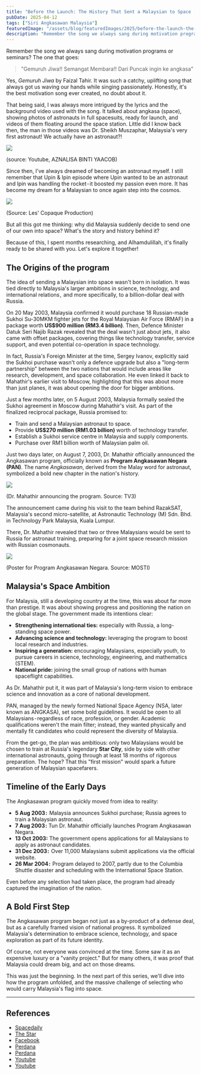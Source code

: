 ```yaml
---
title: "Before the Launch: The History That Sent a Malaysian to Space [Siri Angkasawan Malaysia #1]"
pubDate: 2025-04-12
tags: ["Siri Angkasawan Malaysia"]
featuredImage: "/assets/blog/featuredImages/2025/before-the-launch-the-history-that-sent-a-malaysian-to-space.webp"
description: "Remember the song we always sang during motivation programs or seminars? The one that goes: Gemuruh Jiwa!! Semangat Membara!! Dari Puncak ingin ke angkasa"
---
```


Remember the song we always sang during motivation programs or seminars? The one that goes:

> "Gemuruh Jiwa!! Semangat Membara!! Dari Puncak ingin ke angkasa"

Yes, *Gemuruh Jiwa* by Faizal Tahir. It was such a catchy, uplifting song that always got us waving our hands while singing passionately. Honestly, it's the best motivation song ever created, no doubt about it.

That being said, I was always more intrigued by the lyrics and the background video used with the song. It talked about angkasa (space), showing photos of astronauts in full spacesuits, ready for launch, and videos of them floating around the space station. Little did I know back then, the man in those videos was Dr. Sheikh Muszaphar, Malaysia's very first astronaut! We actually have an astronaut?!

![](/assets/blog/2025/siri-angkasawan-malaysia/1/1.png)
<p class="img-desc">(source: Youtube, AZNALISA BINTI YAACOB)</p>

Since then, I've always dreamed of becoming an astronaut myself. I still remember that Upin & Ipin episode where Upin wanted to be an astronaut and Ipin was handling the rocket - it boosted my passion even more. It has become my dream for a Malaysian to once again step into the cosmos.

![](/assets/blog/2025/siri-angkasawan-malaysia/1/2.png)
<p class="img-desc">(Source: Les' Copaque Production)</p>

But all this got me thinking: why did Malaysia suddenly decide to send one of our own into space? What's the story and history behind it?

Because of this, I spent months researching, and Alhamdulillah, it's finally ready to be shared with you. Let's explore it together!

## The Origins of the program
The idea of sending a Malaysian into space wasn't born in isolation. It was tied directly to Malaysia's larger ambitions in science, technology, and international relations ,  and more specifically, to a billion-dollar deal with Russia.

On 20 May 2003, Malaysia confirmed it would purchase 18 Russian-made Sukhoi Su-30MKM fighter jets for the Royal Malaysian Air Force (RMAF) in a package worth **US$900 million (RM3.4 billion)**. Then, Defence Minister Datuk Seri Najib Razak revealed that the deal wasn't just about jets ,  it also came with offset packages, covering things like technology transfer, service support, and even potential co-operation in space technology.

In fact, Russia's Foreign Minister at the time, Sergey Ivanov, explicitly said the Sukhoi purchase wasn't only a defence upgrade but also a "long-term partnership" between the two nations that would include areas like research, development, and space collaboration. He even linked it back to Mahathir's earlier visit to Moscow, highlighting that this was about more than just planes, it was about opening the door for bigger ambitions.

Just a few months later, on 5 August 2003, Malaysia formally sealed the Sukhoi agreement in Moscow during Mahathir's visit. As part of the finalized reciprocal package, Russia promised to:
* Train and send a Malaysian astronaut to space.
* Provide **US$270 million (RM1.03 billion)** worth of technology transfer.
* Establish a Sukhoi service centre in Malaysia and supply components.
* Purchase over RM1 billion worth of Malaysian palm oil.

Just two days later, on August 7, 2003, Dr. Mahathir officially announced the Angkasawan program, officially known as **Program Angkasawan Negara (PAN)**. The name *Angkasawan*, derived from the Malay word for astronaut, symbolized a bold new chapter in the nation's history. 

![](/assets/blog/2025/siri-angkasawan-malaysia/1/3.png)
<p class="img-desc">(Dr. Mahathir announcing the program. Source: TV3)</p>

The announcement came during his visit to the team behind RazakSAT, Malaysia's second micro-satellite, at Astronautic Technology (M) Sdn. Bhd. in Technology Park Malaysia, Kuala Lumpur. 

There, Dr. Mahathir revealed that two or three Malaysians would be sent to Russia for astronaut training, preparing for a joint space research mission with Russian cosmonauts.

![](/assets/blog/2025/siri-angkasawan-malaysia/1/4.png)
<p class="img-desc">(Poster for Program Angkasawan Negara. Source: MOSTI)</p>

## Malaysia's Space Ambition
For Malaysia, still a developing country at the time, this was about far more than prestige. It was about showing progress and positioning the nation on the global stage. The government made its intentions clear:
* **Strengthening international ties:** especially with Russia, a long-standing space power.
* **Advancing science and technology:** leveraging the program to boost local research and industries.
* **Inspiring a generation:** encouraging Malaysians, especially youth, to pursue careers in science, technology, engineering, and mathematics (STEM).
* **National pride:** joining the small group of nations with human spaceflight capabilities.

As Dr. Mahathir put it, it was part of Malaysia's long-term vision to embrace science and innovation as a core of national development.

PAN, managed by the newly formed National Space Agency (NSA, later known as ANGKASA), set some bold guidelines. It would be open to all Malaysians - regardless of race, profession, or gender. Academic qualifications weren't the main filter; instead, they wanted physically and mentally fit candidates who could represent the diversity of Malaysia.

From the get-go, the plan was ambitious: only two Malaysians would be chosen to train at Russia's legendary **Star City**, side by side with other international astronauts, going through at least 18 months of rigorous preparation. The hope? That this "first mission" would spark a future generation of Malaysian spacefarers.

## Timeline of the Early Days
The Angkasawan program quickly moved from idea to reality:
* **5 Aug 2003 :**  Malaysia announces Sukhoi purchase; Russia agrees to train a Malaysian astronaut.
* **7 Aug 2003 :** Tun Dr. Mahathir officially launches Program Angkasawan Negara.
* **13 Oct 2003:** The government opens applications for all Malaysians to apply as astronaut candidates.
* **31 Dec 2003 :**  Over 11,000 Malaysians submit applications via the official website.
* **26 Mar 2004 :**  Program delayed to 2007, partly due to the Columbia Shuttle disaster and scheduling with the International Space Station.

Even before any selection had taken place, the program had already captured the imagination of the nation.

## A Bold First Step
The Angkasawan program began not just as a by-product of a defense deal, but as a carefully framed vision of national progress. It symbolized Malaysia's determination to embrace science, technology, and space exploration as part of its future identity.

Of course, not everyone was convinced at the time. Some saw it as an expensive luxury or a "vanity project." But for many others, it was proof that Malaysia could dream big, and act on those dreams.

This was just the beginning. In the next part of this series, we'll dive into how the program unfolded, and the massive challenge of selecting who would carry Malaysia's flag into space.

---

## References
* [Spacedaily](https://www.spacedaily.com/2006/060519164913.lxwym0ia.html)
* [The Star](https://www.thestar.com.my/news/nation/2003/08/06/malaysia-and-russia-seal-rm342bil-business-deal/)
* [Facebook](https://www.facebook.com/share/v/1AgxRJd453/)
* [Perdana](http://lib.perdana.org.my/PLF/Digital_Content/Prominent_Leaders/Mahathir/News_1968-2004/2001-2005/nt2003aj/angkhun%20depan.pdf)
* [Perdana](http://lib.perdana.org.my/PLF/Digital_Content/Prominent_Leaders/Mahathir/News_1968-2004/2001-2005/nt2003ko/malaysia%20trm3.pdf)
* [Youtube](https://youtu.be/OE4Eh_JMaMo?si=87Cuxj-Asa0CTDRU)
* [Youtube](https://youtu.be/_dFgIiHkyWo?si=pDJDAaEtViYTXRrb)